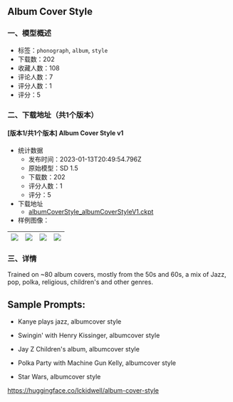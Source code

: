 ## Album Cover Style
### 一、模型概述

- 标签：`phonograph`, `album`, `style`
- 下载数：202
- 收藏人数：108
- 评论人数：7
- 评分人数：1
- 评分：5

### 二、下载地址（共1个版本）

#### [版本1/共1个版本] Album Cover Style v1

- 统计数据
  - 发布时间：2023-01-13T20:49:54.796Z
  - 原始模型：SD 1.5
  - 下载数：202
  - 评分人数：1
  - 评分：5
- 下载地址
  - [albumCoverStyle_albumCoverStyleV1.ckpt](https://civitai.com/api/download/models/5083)
- 样例图像：

| <img src="https://image.civitai.com/xG1nkqKTMzGDvpLrqFT7WA/1ab442ba-0549-4f37-fdcf-ef5efb422f00/width=450/37661.jpeg" /> | <img src="https://image.civitai.com/xG1nkqKTMzGDvpLrqFT7WA/7e088873-17fc-41f9-115b-acc9e541ba00/width=450/37672.jpeg" /> | <img src="https://image.civitai.com/xG1nkqKTMzGDvpLrqFT7WA/465f898b-99a2-4426-aa38-366380ca8d00/width=450/37671.jpeg" /> | <img src="https://image.civitai.com/xG1nkqKTMzGDvpLrqFT7WA/c2c2f1e6-1363-4b27-1cd5-3976ba0fd000/width=450/37670.jpeg" /> |
| ---- | ---- | ---- | ---- |


### 三、详情
<p>Trained on ~80 album covers, mostly from the 50s and 60s, a mix of Jazz, pop, polka, religious, children's and other genres.</p><h2>Sample Prompts:</h2><ul><li><p>Kanye plays jazz, albumcover style</p></li><li><p>Swingin' with Henry Kissinger, albumcover style</p></li><li><p>Jay Z Children's album, albumcover style</p></li><li><p>Polka Party with Machine Gun Kelly, albumcover style</p></li><li><p>Star Wars, albumcover style</p></li></ul><p></p><p><a target="_blank" rel="ugc" href="https://huggingface.co/lckidwell/album-cover-style">https://huggingface.co/lckidwell/album-cover-style</a></p><p></p>